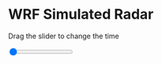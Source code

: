 <h1>WRF Simulated Radar</h1>
<p>Drag the slider to change the time</p>

<div class="slidecontainer">
<input oninput='setImage(this)' class="slider" type="range" min="0" max="7" value="0" step="1" />
<img id='img'/>
</div>

<script>
var img = document.getElementById('img');
var img_array = ['/assets/images/wrf/rf_wrfout_d01_2020-07-25_12:00:00.png',
'/assets/images/wrf/rf_wrfout_d01_2020-07-25_13:00:00.png',
'/assets/images/wrf/rf_wrfout_d01_2020-07-25_14:00:00.png',
'/assets/images/wrf/rf_wrfout_d01_2020-07-25_15:00:00.png',
'/assets/images/wrf/rf_wrfout_d01_2020-07-25_16:00:00.png',
'/assets/images/wrf/rf_wrfout_d01_2020-07-25_17:00:00.png',
'/assets/images/wrf/rf_wrfout_d01_2020-07-25_18:00:00.png',];
function setImage(obj)
{
        var value = obj.value;
        img.src = img_array[value];

}
</script>
